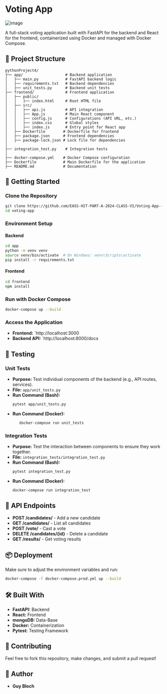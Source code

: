 # Voting App
![image](https://github.com/user-attachments/assets/91bb6bf3-1271-45a3-be53-5c97d0d7f948)

A full-stack voting application built with FastAPI for the backend and React for the frontend, containerized using Docker and managed with Docker Compose.

## 📁 Project Structure

```
pythonProject4/
├── app/                   # Backend application
│   ├── main.py            # FastAPI backend logic
│   ├── requirements.txt   # Backend dependencies
│   ├── unit_tests.py      # Backend unit tests
├── frontend/              # Frontend application
│   ├── public/
│   │   ├── index.html     # Root HTML file
│   ├── src/
│   │   ├── api.js         # API integration
│   │   ├── App.js         # Main React component
│   │   ├── config.js      # Configurations (API URL, etc.)
│   │   ├── index.css      # Global styles
│   │   ├── index.js       # Entry point for React app
│   ├── Dockerfile        # Dockerfile for frontend
│   ├── package.json      # Frontend dependencies
│   ├── package-lock.json # Lock file for dependencies
│
├── integration_test.py    # Integration tests
│
├── docker-compose.yml    # Docker Compose configuration
├── Dockerfile            # Main Dockerfile for the application
├── README.md             # Documentation
```

## 🚀 Getting Started

### Clone the Repository
```bash
git clone https://github.com/EASS-HIT-PART-A-2024-CLASS-VI/Voting-App---Guy-Bloch.git
cd voting-app
```

### Environment Setup

#### Backend
```bash
cd app
python -m venv venv
source venv/bin/activate  # On Windows: venv\Scripts\activate
pip install -r requirements.txt
```

#### Frontend
```bash
cd frontend
npm install
```

### Run with Docker Compose
```bash
docker-compose up --build
```

### Access the Application
- **Frontend:** `http://localhost:3000
- **Backend API:** `http://localhost:8000/docs

## 🧪 Testing

### Unit Tests
- **Purpose:** Test individual components of the backend (e.g., API routes, services).
- **File:** `app/unit_tests.py`
- **Run Command (Bash):**
  ```bash
  pytest app/unit_tests.py
  ```
- **Run Command (Docker):**
  ```bash
     docker-compose run unit_tests
  ```

### Integration Tests
- **Purpose:** Test the interaction between components to ensure they work together.
- **File:** `integration_tests/integration_test.py`
- **Run Command (Bash):**
  ```bash
  pytest integration_test.py
  ```
- **Run Command (Docker):**
  ```bash
  docker-compose run integration_test
  ```

## 📜 API Endpoints
- **POST /candidates/** - Add a new candidate
- **GET /candidates/** - List all candidates
- **POST /vote/** - Cast a vote
- **DELETE /candidates/{id}** - Delete a candidate
- **GET /results/** - Get voting results

## 📦 Deployment
Make sure to adjust the environment variables and run:
```bash
docker-compose -f docker-compose.prod.yml up --build
```

## 🛠️ Built With
- **FastAPI:** Backend
- **React:** Frontend
- **mongoDB:** Data-Base
- **Docker:** Containerization
- **Pytest:** Testing Framework

## 🤝 Contributing
Feel free to fork this repository, make changes, and submit a pull request!

## 👤 Author
- **Guy Bloch**

